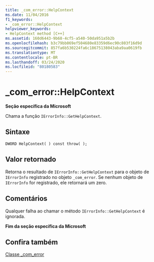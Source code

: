 ```yaml
---
title: _com_error::HelpContext
ms.date: 11/04/2016
f1_keywords:
- _com_error::HelpContext
helpviewer_keywords:
- HelpContext method [C++]
ms.assetid: 160d6443-9b68-4cf5-a540-50da951a5b2b
ms.openlocfilehash: b3c79bb069ef504680e83359d6ec90c803f16d9d
ms.sourcegitcommit: 857fa6b530224fa6c18675138043aba9aa0619fb
ms.translationtype: MT
ms.contentlocale: pt-BR
ms.lasthandoff: 03/24/2020
ms.locfileid: "80180583"
---
```

# <a name="_com_errorhelpcontext"></a>_com_error::HelpContext

**Seção específica da Microsoft**

Chama a função `IErrorInfo::GetHelpContext`.

## <a name="syntax"></a>Sintaxe

```
DWORD HelpContext( ) const throw( );
```

## <a name="return-value"></a>Valor retornado

Retorna o resultado de `IErrorInfo::GetHelpContext` para o objeto de `IErrorInfo` registrado no objeto `_com_error`. Se nenhum objeto de `IErrorInfo` for registrado, ele retornará um zero.

## <a name="remarks"></a>Comentários

Qualquer falha ao chamar o método `IErrorInfo::GetHelpContext` é ignorada.

**Fim da seção específica da Microsoft**

## <a name="see-also"></a>Confira também

[Classe _com_error](../cpp/com-error-class.md)
